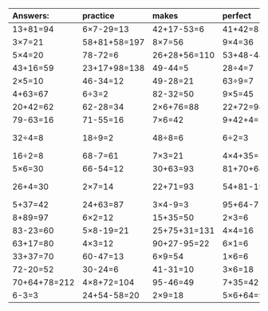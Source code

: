 | Answers: | practice | makes | perfect | ! |
| :--- | :--- | :--- | :--- | :--- |
| 13+81=94 | 6×7-29=13 | 42+17-53=6 | 41+42=83 | 72÷9=8 | 
| 3×7=21 | 58+81+58=197 | 8×7=56 | 9×4=36 | 4+36=40 | 
| 5×4=20 | 78-72=6 | 26+28+56=110 | 53+48-44=57 | 95-44=51 | 
| 43+16=59 | 23+17+98=138 | 49-44=5 | 28÷4=7 | 99+2-96=5 | 
| 2×5=10 | 46-34=12 | 49-28=21 | 63÷9=7 | 3×4=12 | 
| 4+63=67 | 6÷3=2 | 82-32=50 | 9×5=45 | 6×4+20=44 | 
| 20+42=62 | 62-28=34 | 2×6+76=88 | 22+72=94 | 86-85=1 | 
| 79-63=16 | 71-55=16 | 7×6=42 | 9+42+4=55 | 9×3=27 | 
| 32÷4=8 | 18÷9=2 | 48÷8=6 | 6÷2=3 | 25+81-15=91 | 
| 16÷2=8 | 68-7=61 | 7×3=21 | 4×4+35=51 | 14+84=98 | 
| 5×6=30 | 66-54=12 | 30+63=93 | 81+70+64=215 | 5×5+77=102 | 
| 26+4=30 | 2×7=14 | 22+71=93 | 54+81-19=116 | 70+53-41=82 | 
| 5+37=42 | 24+63=87 | 3×4-9=3 | 95+64-7=152 | 75+19=94 | 
| 8+89=97 | 6×2=12 | 15+35=50 | 2×3=6 | 2×6=12 | 
| 83-23=60 | 5×8-19=21 | 25+75+31=131 | 4×4=16 | 23+8+51=82 | 
| 63+17=80 | 4×3=12 | 90+27-95=22 | 6×1=6 | 14+37=51 | 
| 33+37=70 | 60-47=13 | 6×9=54 | 1×6=6 | 81+15=96 | 
| 72-20=52 | 30-24=6 | 41-31=10 | 3×6=18 | 86-9=77 | 
| 70+64+78=212 | 4×8+72=104 | 95-46=49 | 7+35=42 | 30÷6=5 | 
| 6-3=3 | 24+54-58=20 | 2×9=18 | 5×6+64=94 | 2×2=4 | 
